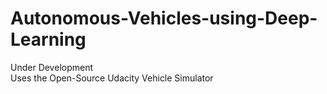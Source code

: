 # Autonomous-Vehicles-using-Deep-Learning

Under Development <br />
Uses the Open-Source Udacity Vehicle Simulator
